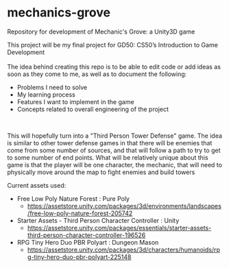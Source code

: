 # mechanics-grove
Repository for development of Mechanic's Grove: a Unity3D game

This project will be my final project for GD50: CS50’s Introduction to Game Development<br>
<br>
The idea behind creating this repo is to be able to edit code or add ideas as soon as they come to me, as well as to document the following:<br>
- Problems I need to solve
- My learning process
- Features I want to implement in the game
- Concepts related to overall engineering of the project
<br>
<p>
This will hopefully turn into a "Third Person Tower Defense" game. The idea is similar to other tower defense
games in that there will be enemies that come from some number of sources, and that will follow a path to try
to get to some number of end points. What will be relatively unique about this game is that the player 
will be one character, the mechanic, that will need to physically move around the map to fight enemies and build towers
</p>

Current assets used:<br>
- Free Low Poly Nature Forest : Pure Poly<br>
    - https://assetstore.unity.com/packages/3d/environments/landscapes/free-low-poly-nature-forest-205742<br>
- Starter Assets - Third Person Character Controller : Unity<br>
    - https://assetstore.unity.com/packages/essentials/starter-assets-third-person-character-controller-196526<br>
- RPG Tiny Hero Duo PBR Polyart : Dungeon Mason<br>
    - https://assetstore.unity.com/packages/3d/characters/humanoids/rpg-tiny-hero-duo-pbr-polyart-225148<br>
